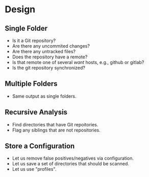 # Design

## Single Folder

- Is it a Git repository?
- Are there any uncommited changes?
- Are there any untracked files?
- Does the repository have a remote?
- Is that remote one of several *want* hosts, e.g., github or gitlab?
- Is the git repository synchronized?

## Multiple Folders

- Same output as single folders.

## Recursive Analysis

- Find directories that have Git repoitories.
- Flag any siblings that are not repositories.

## Store a Configuration

- Let us remove false positives/negatives via configuration.
- Let us save a set of directories that should be scanned.
- Let us use "profiles".
